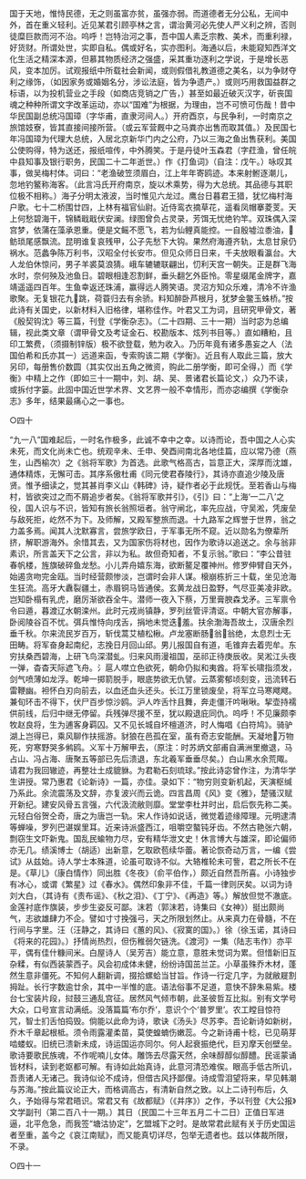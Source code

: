 <!-- { "loadSidebar": true } -->
国于天地，惟恃民德，无之则虽富亦贫，虽强亦弱。而道德者无分公私，无间中外，首在重义轻利。近见某君引顾亭林之言，谓治黄河必先使人严义利之辨，否则徒糜巨款而河不治。呜呼！岂特治河之事，吾中国人素乏宗教、美术，而重利禄，好货财。所谓处世，实即自私。偶或好名，实亦图利。海通以后，未能窥知西洋文化生活之精深本源，但慕其物质经济之强盛，采其重功逐利之学说，于是增长恶风，变本加厉。试观报纸中所载社会新闻，或则假借礼教道德之美名，以为争财夺利之缘饰，（如因家务或婚姻名分，涉讼法庭，皆为争遗产。）或则巧用救国益群之标语，以为投机营业之手段（如商店竞销之广告，）甚至如最近破灭汉字，斫丧国魂之种种所谓文字改革运动，亦以“国难”为根据，为理由，岂不可愤可伤哉！昔中华民国副总统冯国璋（字华甫，直隶河间人。）开府酉京，与民争利，一时南京之旅馆妓寮，皆其直接间接所营。（或云军营厩中之马粪亦出售而取其值。）及民国七年冯国璋为代理大总统，入居北京新华门内之公府，乃以三海之鱼出售获利。美国公使购得，特为送还，报纸喧传，中外腾笑。于是丹徒叶玉森君（字荭渔，曾任皖中县知事及银行职务，民国二十二年逝世。）作《打鱼词》（自注：戊午。）咏叹其事，做吴梅村体。词曰：“老渔破笠须眉白，江上年年寄鸥迹。本来射鲋逐潮儿，忽地钓鳘称海客。（此言冯氏开府南京，旋以术乘势，得为大总统。其品德与其职位极不相称。）海子分明太液波，当时惟见六龙过。鹰台日暮君王猎，犹忆梅村海户歌。七十二桥围廿四，上林有福官仙尉。近侍鸾衣摘草花，遥看凤帽搴菱芰。天上何愁碧海干，锦鳞戢戢伏安澜。绿图曾负占灵录，芳饵无忧绝钓竿。双珠偶入深宫梦，依蒲在藻承恩重。便是文鳐不愿飞，若为仙鲤真能控。一自殷墟泣黍油，鲂琐尾感飘流。昆明谁复哀残甲，公子先愁下大钩。果然府海遵齐轨，太息甘泉仍祸水。范蠡争陈万利书，汉昭全付长安市。但见众师日日来，千夫放眼看瀛台。大人龙伯休惊问，男子羊裘莫浪猜。峨车辘辘联翩出，忉利天宫一朝失。正是群飞海水时，奈何殃及池鱼日。碧眼相逢忍割鲜，垂头翻乞外臣怜。零星缀尾金牌字，嘉靖遥遥四百年。生鱼幸返还珠浦，赢得远人腾笑语。灵沼方知众乐难，清冷不许渔歌聚。无复银花九跳，荷蓑归去有余骄。料知醉卧芦根月，犹梦金鳖玉蛛桥。”按此诗有关国史，以新材料入旧格律，堪称佳作。叶君又工为词，且研究甲骨文，著《殷契钩沈》等三篇，刊登《学衡杂志》。（二十四期、三十一期）当时宓为总编辑，视此类文章（谓甲骨文及考证金石、校勘版本、炫列书目等。）直如糟粕，且印工繁费，（须摄制锌版）极不欲登载，勉为收入。乃历年竟有诸多愚妄之人（法国伯希和氏亦其一）远道来函，专索购该二期《学衡》。近且有人取此三篇，放大另印，每册售价数圆（其实仅出五角之微资，购此二册学衡，即可全得，）而《学衡》中精上之作（即如三十一期中，刘、胡、吴、景诸君长篇论文，）众乃不读，或拆付字篓。此固中国近世学术界、文艺界一般不幸情形，而亦宓编撰《学衡杂志》多年，结果最痛心之一事也。

○四十

“九一八”国难起后，一时名作极多，此诚不幸中之幸。以诗而论，吾中国之人心实未死，而文化尚未亡也。统观辛未、壬申、癸酉间南北各地佳篇，应以常乃德（燕生，山西榆次）之《翁将军歌》为首选。此歌气格高古，旨意正大，深厚而沈雄，通体精炼，无懈可击。其序系傲杜甫《同元使君舂陵行》，其诗亦直追少陵及唐贤。惟予细读之，觉其甚肖李义山《韩碑》诗，疑作者必于此规怃。至若香山与梅村，皆欲突过之而不屑追步者矣。《翁将军歌并引》，《引》曰：“上海‘一二八’之役，国人识与不识，皆知有旅长翁照垣者。翁守闸北，率先应战，守吴淞，凭废垒与敌死拒，屹然不为下。及师解，又殿军整旅而退。十九路军之辉誉于世界，翁之力盖多焉。闻其人沈默寡言，尝旅学欧日，于军事无所不窥。近以勋名为僚辈所挤，解职游海外。余惜其去，又为国家伤将材也，因作为歌诗以追送之。余与翁非素识，所言盖天下之公言，非以为私。故但奇知者，不复示翁。”歌曰：“李公昔驻春帆楼，旌旗破碎鱼龙愁。小儿弄舟嬉东海，欲断鳌足覆神州。修罗伸臂自天外，始遏贪吻完金瓯。当时经营颇惨淡，岂谓时会非人谋。榱崩栋折三十载，坐见沧海生狂流。高牙大纛裂疆土，赤眉铜马皆通侯。玄黄龙战日盈野，气尽亚美凌非欧。岂知卧榻有乳虎，磨厉渐欲吞全牛。潜师一夜入下蔡，万里膏腴森戈矛。三军禀令令曰遁，暮渡辽水朝滦州。此时元戎尚镇静，罗列丝管评清讴。中朝大官亦解事，卧阅陵谷百不忧。弭兵惟恃向戌舌，捐地未觉迭羞。扶余渤海吾故土，汉唐余烈垂千秋。尔来流民岁百万，斩伐蒿艾植松楸。卢龙塞断肠翁翁绝，太息烈士无田畴。将军奋身起南纪，志挽日月回山邱。男儿报国自有道，毛锥弃去着兜牟。东穷扶桑西碧海，上研飞鸟深潜虬。归来风雨漫祖国，巫祁正待庚辰收。吴淞江头夜一弹，杳杳天际遮飞舟。氵扈人噤立色欲死，朝命仍拟和夷酋。将军长啸指须发，剑气喷薄如龙浮。乾坤一掷箭脱手，眼底势欲无仇譬。云蒸雾郁顷刻变，迅流转石雷鞭幽。袒怀白刃向前去，以血还血头还头。长江万里锁废垒，将军立马寒飕飕。兼旬环击不得下，伏尸百步惊沙鸥。沪人咋舌忭且舞，奔走僵汗吟啾啾。挈壶持襦供前线，后归中继无停留。兵残弹尽援不至，犹以殿退庇同仇。呜呼！不见廉颇李牧赵良将，生为逋客身羁囚。又不见长城自坏檀道济，时人悔唱《白符鸠》。骑驴湖上岂得已，乘风聊作扶摇游。豺狼在邑孤在室，虽有奇志安能酬。天凝地万物死，穷寒野哭多鸺鸥。义军十万解甲去，（原注：时苏炳文部甫自满洲里撤退，马占山、冯占海、唐聚五等部已先后溃退，东北羲军垂垂尽矣。）白山黑水余荒陬。请君为我回辙迹，再整壮土成貔貅。为君勒石刻琉球。”按此诗宓曾作注，为清华学生讲授。常乃惠君《论新诗》一篇，亦佳。录如下：“物穷则变新机起，天演枢缄乃系此。余流震荡及文辞，亦复波兴而云诡。四言昌周《风》变《雅》，楚骚汉赋开新纪。建安风骨五言强，六代汲流敝则靡。堂堂李杜并时出，启后恢先称二美。元轻白俗贺仝奇，唐之为唐岂一轨。宋人作诗如说话，微觉着迹缘障理。元明逮清等蝉噪，罗列巴谌娱里耳。近来诗派盛西江，咀嚼空螯钝牙齿。不然古艳张六朝，剽窃生文吓新鬼。国乱民蝓物力尽，安有精华泄文史！休言博大与雄深，即论偏师亦无几。绩溪博士（胡适）出新意，乞取欧苞续华蕾。著论恢奇动万言，一编《尝试》从兹始。诗人学士本殊道，论虽可取诗不似。大辂椎轮未可訾，君之所长不在是。《草儿》（康白情作）同出胜《冬夜》（俞平伯作，）颇近自然吾所喜。小诗独步有冰心，或谓《繁星》过《春水》。偶然印象非不佳，千篇一律则厌矣。以词为诗刘大白，（其诗有《责布谣》、《秋之泪》、《丁宁》、《再造》等。）解放但觉不澈底。金莲衬底作旗装，步步生姿反可鄙。沫若（郭沫若，诗集曰《女神》）挺出颇尚气，志欲雄肆力不企。譬如寸寸挽强弓，天之所限划然止。从来真力在骨髓，不在行间与字里。汪（汪静之，其诗曰《蕙的风》、《寂寞的国》。）徐（徐玉诺，其诗曰《将来的花园》。）抒情尚热烈，但伤稚弱欠链洗。《渡河》一集（陆志韦作）亦平平，偶有佳什糠间米。白屋诗人（吴芳吉）能立意，意胜未觉词为累。但惜新旧互杂糅，有似西装蒙西子。风会初成体未健，纷纷诗国茁兰芷。小草虽殊乔木材，蓬然生意非僵死。不知何人翻新调，掇拾螺蛤当甘旨。作诗一行定几字，为就敝屣割拇趾。长行字数逾廿余，其中一半惟的底。语法俗事不足道，意快不辞朱易紫。楼台七宝装片段，挝鼓三通乱宫征。居然风气倾市朝，此圣彼哲互比拟。别有文学号大众，口号宣言动满纸。没落篇篇‘布尔乔’，意识个个‘普罗里’。农工瞠目惊符咒，智士扪舌怕捣毁。倘能以此命为诗，歌诀《汤头》尽苏李。吾论新诗如新树，乔木千章起根柢。须令雨露灌柔苗，莫使蝗蝻伤嫩蕊。今之新诗甫十稔，已见萌芽啮蝼蚁。旧统已溃新未成，诗运国运亦同尔。何人起衰振绝代，巨刃摩天创壁垒。歌诗要歌民族魂，不作呢喃儿女体。雕饰去尽露天然，余味醇醇似醇醴。民谣蒙诵皆材料，读到老妪都可解。有诗如此始真诗，此意河清恐难俟。眼高手低古所讥，吾责诸人无诸己。我诗似论不成诗，但借古风抒鄙俚。诗成雪泪望将来，早见韩潮与苏海。”按此篇议论正大，而格调高古，有清新自然之致。以上二诗刊布后，久久，予始得与常君晤识。常君又有《故都赋》（《并序》）之作，予以刊登《大公报》文学副刊（第二百八十一期。）其日（民国二十三年五月二十二日）正值日军进逼，北平危急，而我签“塘沽协定”，乞盟城下之时。是故常君此赋有关于历史国运者至重，盖今之《哀江南赋》，而又能真切详尽，包举无遗者也。兹以体裁所限，不录。

○四十一

